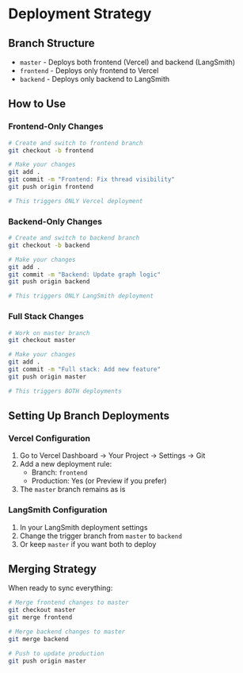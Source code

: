 # Deployment Strategy

## Branch Structure

- `master` - Deploys both frontend (Vercel) and backend (LangSmith)
- `frontend` - Deploys only frontend to Vercel
- `backend` - Deploys only backend to LangSmith

## How to Use

### Frontend-Only Changes
```bash
# Create and switch to frontend branch
git checkout -b frontend

# Make your changes
git add .
git commit -m "Frontend: Fix thread visibility"
git push origin frontend

# This triggers ONLY Vercel deployment
```

### Backend-Only Changes
```bash
# Create and switch to backend branch
git checkout -b backend

# Make your changes
git add .
git commit -m "Backend: Update graph logic"
git push origin backend

# This triggers ONLY LangSmith deployment
```

### Full Stack Changes
```bash
# Work on master branch
git checkout master

# Make your changes
git add .
git commit -m "Full stack: Add new feature"
git push origin master

# This triggers BOTH deployments
```

## Setting Up Branch Deployments

### Vercel Configuration
1. Go to Vercel Dashboard → Your Project → Settings → Git
2. Add a new deployment rule:
   - Branch: `frontend`
   - Production: Yes (or Preview if you prefer)
3. The `master` branch remains as is

### LangSmith Configuration
1. In your LangSmith deployment settings
2. Change the trigger branch from `master` to `backend`
3. Or keep `master` if you want both to deploy

## Merging Strategy

When ready to sync everything:
```bash
# Merge frontend changes to master
git checkout master
git merge frontend

# Merge backend changes to master
git merge backend

# Push to update production
git push origin master
```